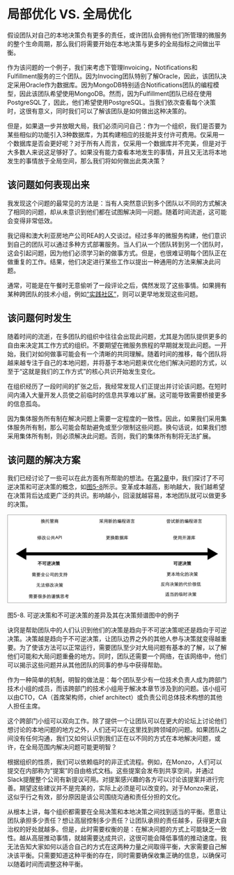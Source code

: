 # 局部优化 VS. 全局优化
假设团队对自己的本地决策负有更多的责任，或许团队会拥有他们所管理的微服务的整个生命周期，那么我们将需要开始在本地决策与更多的全局指标之间做出平衡。

作为该问题的一个例子，我们来考虑下管理Invoicing，Notifications和Fulfillment服务的三个团队。因为Invocing团队特别了解Oracle，因此，该团队决定采用Oracle作为数据库。因为MongoDB特别适合Notifications团队的编程模型，因此该团队希望使用MongoDB。然而，因为Fulfillment团队已经在使用PostgreSQL了，因此，他们希望使用PostgreSQL。当我们依次查看每个决策时，这很有意义，同时我们可以了解该团队是如何做出这种决策的。

但是，如果退一步并放眼大局，我们必须问问自己：作为一个组织，我们是否要为某些相似的功能引入3种数据库，为其构建相应的技能并支付许可费用。仅采用一个数据库是否会更好呢？对于所有人而言，仅采用一个数据库并不完美，但是对于大多数人来说这足够好了。如果没有能力查看本地发生的事情，并且又无法将本地发生的事情放于全局空间，那么我们将如何做出此类决策？

## 该问题如何表现出来
我发现这个问题的最常见的方法是：当有人突然意识到多个团队以不同的方式解决了相同的问题，却从未意识到他们都在试图解决同一问题。随着时间流逝，这可能会变得非常低效。

我记得和澳大利亚房地产公司REA的人交谈过。经过多年的微服务构建，他们意识到自己的团队可以通过多种方式部署服务。当人们从一个团队转到另一个团队时，这会引起问题，因为他们必须学习新的做事方式。但是，也很难证明每个团队正在做重复的工作。结果，他们决定进行某些工作以提出一种通用的方法来解决此问题。

通常，可能是在午餐时无意偷听了一段评论之后，偶然发现了这些事情。如果拥有某种跨团队的技术小组，例如[“实践社区”](Changing_Organizations.md#沟通变革愿景)，则可以更早地发现这些问题。

## 该问题何时发生
随着时间的流逝，在多团队的组织中往往会出现此问题，尤其是为团队提供更多的自由来决定其工作方式的组织。不要期望在微服务旅程的早期就发现此问题。一开始，我们对如何做事可能会有一个清晰的共同理解。随着时间的推移，每个团队将越来越专注于自己的本地问题，并将基于本地问题来优化他们解决问题的方式，以至于“这就是我们的工作方式”的核心共识开始发生变化。

在组织经历了一段时间的扩张之后，我经常发现人们正提出并讨论该问题。在短时间内涌入大量开发人员使之前临时的信息共享难以扩展。这可能导致需要桥接更多的信息孤岛。

因为集体服务所有制在解决问题上需要一定程度的一致性。因此，如果我们采用集体服务所有制，那么可能会帮助避免或至少限制这些问题。换句话说，如果我们想采用集体所有制，则必须解决此问题。否则，我们的集体所有制将无法扩展。

## 该问题的解决方案
我们已经讨论了一些可以在此方面有所帮助的想法。在[第2章](Cost_of_Change.md#可逆决策和不可逆决策)中，我们探讨了不可逆决策和可逆决策的概念，如[图5-8](#f58)所示。变革成本越高，影响越大，我们越希望在决策背后达成更广泛的共识。影响越小，回滚就越容易，本地团队就可以做更多的决策。

![](../images/5_8.png)

<span id='#f58'>图5-8</span>. 可逆决策和不可逆决策的差异及其在决策频谱图中的例子

诀窍是帮助团队中的人们认识到他们的决策是趋向于不可逆决策呢还是趋向于可逆决策。决策越是趋向于不可逆决策，让团队边界之外的其他人参与决策就变得越重要。为了使该方法可以正常运行，需要团队至少对大局问题有基本的了解，以了解他们可能和大局问题重叠的地方。同时，团队还需要一个网络，在该网络中，他们可以揭示这些问题并从其他团队的同事的参与中获得帮助。

作为一种简单的机制，明智的做法是：每个团队至少有一位技术负责人成为跨部门技术小组的成员，而该跨部门的技术小组用于解决本章节涉及到的问题。该小组可以由CTO，CA（首席架构师，chief architect）或负责公司总体技术构想的其他人担任主席。

这个跨部门小组可以双向工作。除了提供一个让团队可以在更大的论坛上讨论他们想讨论的本地问题的地方之外，人们还可以在这里找到跨领域的问题。如果团队之间没有任何沟通，我们又如何认识到我们正在以不同的方式在本地解决问题，或许，在全局范围内解决问题可能更明智？

根据组织的性质，我们可以依赖临时的非正式流程。例如，在Monzo，人们可以提交在内部称为“提案”的自由格式文档。这些提案会发布到共享空间，并通过Slack提醒整个公司有新提议可用。对提案感兴趣的各方可以讨论该提案并进行完善。期望这些建议并不是完美的，实际上必须是可以改变的。对于Monzo来说，这似乎行之有效，部分原因是该公司围绕沟通和责任分担的文化。

从根本上讲，每个组织都需要在全局决策和本地决策之间找到适当的平衡。愿意让团队承担多少责任？想让高层控制多少责任？让团队承担的责任越多，获得更大自治权的好处就越多。但是，此时需要权衡的是：在解决问题的方式上可能缺乏一致性。越从高层推动事情，就越需要达成共识，这很可能会降低事情的推动速度。我无法告知大家如何以适合自己的方式在这两种力量之间取得平衡，大家需要自己解决该平衡。只需要知道这种平衡的存在，同时需要确保收集正确的信息，以确保可以随着时间而调整这种平衡。
